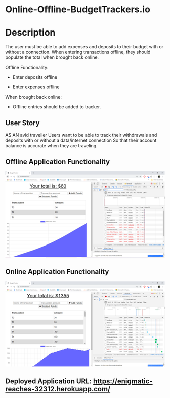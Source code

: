 # Online-Offline-BudgetTrackers.io

# Description
The user must be able to add expenses and deposits to their budget with or without a connection. When entering transactions offline, they should populate the total when brought back online.

Offline Functionality:

  * Enter deposits offline

  * Enter expenses offline

When brought back online:

  * Offline entries should be added to tracker.
  
  ## User Story
AS AN avid traveller
Users want to be able to track their withdrawals and deposits with or without a data/internet connection
So that their account balance is accurate when they are traveling.

## Offline Application Functionality
![](assets/Offline.PNG)

## Online Application Functionality
![](assets/Online.PNG)


## Deployed Application URL: https://enigmatic-reaches-32312.herokuapp.com/
